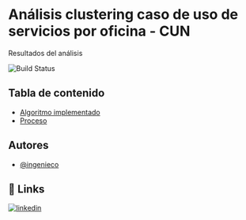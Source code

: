 # Análisis clustering caso de uso de servicios por oficina - CUN

Resultados del análisis

![Build Status](https://img.shields.io/badge/python-yellow)

## Tabla de contenido

 - [Algoritmo implementado](https://github.com/Ingenieco/algoritmo_kmeans_cun/blob/main/20250520_kmeans_cun.ipynb)
 - [Proceso](https://github.com/Ingenieco/algoritmo_kmeans_cun/blob/main/Modelo%20de%20ML%20para%20el%20agrupamiento.pdf)

## Autores

- [@ingenieco](https://github.com/Ingenieco)


## 🔗 Links
[![linkedin](https://img.shields.io/badge/linkedin-0A66C2?style=for-the-badge&logo=linkedin&logoColor=white)](https://www.linkedin.com/in/ingenieco-cegu/)
